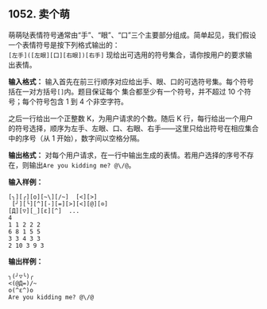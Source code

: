 ﻿## 1052. 卖个萌
萌萌哒表情符号通常由“手”、“眼”、“口”三个主要部分组成。简单起见，我们假设一个表情符号是按下列格式输出的：  
`[左手]([左眼][口][右眼])[右手]`
现给出可选用的符号集合，请你按用户的要求输出表情。

**输入格式：**
输入首先在前三行顺序对应给出手、眼、口的可选符号集。每个符号括在一对方括号`[]`内。题目保证每个		集合都至少有一个符号，并不超过 10 个符号；每个符号包含 1 到 4 个非空字符。

之后一行给出一个正整数 K，为用户请求的个数。随后 K 行，每行给出一个用户的符号选择，顺序为左手、左眼、口、右眼、右手——这里只给出符号在相应集合中的序号（从 1 开始），数字间以空格分隔。

**输出格式：**
对每个用户请求，在一行中输出生成的表情。若用户选择的序号不存在，则输出`Are you kidding me? @\/@`。

**输入样例：**
```
[╮][╭][o][~\][/~]  [<][>]
 [╯][╰][^][-][=][>][<][@][⊙]
[Д][▽][_][ε][^]  ...
4
1 1 2 2 2
6 8 1 5 5
3 3 4 3 3
2 10 3 9 3
```

**输出样例：**
```
╮(╯▽╰)╭
<(@Д=)/~
o(^ε^)o
Are you kidding me? @\/@
```